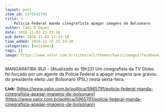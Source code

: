```yaml
---
layout: post
item_id: 2375542745
title: >-
    Polícia Federal manda cinegrafista apagar imagens de Bolsonaro
author: Tatu D'Oquei
date: 2018-11-02 21:31:18
pub_date: 2018-11-02 21:31:18
time_added: 2019-12-23 21:19:30
categories: [avisamos]
tags: []
image: https://www.valor.com.br/sites/all/themes/basic/images/facebook/valor-big.jpg
---
```


MANGARATIBA (RJ) - (Atualizado às 19h22) Um cinegrafista da TV Globo foi forçado por um agente da Polícia Federal a apagar imagens que gravou do presidente eleito Jair Bolsonaro (PSL) nesta sexta-feira.

**Link:** [https://www.valor.com.br/politica/5965791/policia-federal-manda-cinegrafista-apagar-imagens-de-bolsonaro](https://www.valor.com.br/politica/5965791/policia-federal-manda-cinegrafista-apagar-imagens-de-bolsonaro)

